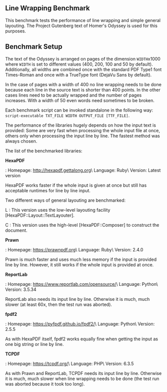## Line Wrapping Benchmark

This benchmark tests the performance of line wrapping and simple general layouting. The Project
Gutenberg text of Homer's Odyssey is used for this purposes.


## Benchmark Setup

The text of the Odyssey is arranged on pages of the dimension `WIDTH`x1000 where `WIDTH` is set to
different values (400, 200, 100 and 50 by default). Additionally, all widths are combined once with
the standard PDF Type1 font Times-Roman and once with a TrueType font (DejaVu Sans by default).

In the case of pages with a width of 400 no line wrapping needs to be done because each line in the
source text is shorter than 400 points. In the other cases lines need to be actually wrapped and the
number of pages increases. With a width of 50 even words need sometimes to be broken.

Each benchmark script can be invoked standalone in the following way: `script-executable TXT_FILE
WIDTH OUTPUT_FILE [TTF_FILE]`.

The performance of the libraries hugely depends on how the input text is provided: Some are very
fast when processing the whole input file at once, others only when processing the input line by
line. The fastest method was always chosen.

The list of the benchmarked libraries:

**HexaPDF**

: Homepage: <http://hexapdf.gettalong.org>\\
  Language: Ruby\\
  Version: Latest version

  HexaPDF works faster if the whole input is given at once but still has acceptable runtimes for
  line by line input.

  Two different ways of general layouting are benchmarked:

  L
  : This version uses the low-level layouting facility [HexaPDF::Layout::TextLayouter].

  C
  : This version uses the high-level [HexaPDF::Composer] to construct the document.

**Prawn**

: Homepage: <https://prawnpdf.org>\\
  Language: Ruby\\
  Version: 2.4.0

  Prawn is much faster and uses much less memory if the input is provided line by line. However, it
  still works if the whole input is provided at once.

**ReportLab**

: Homepage: <https://www.reportlab.com/opensource/>\\
  Language: Python\\
  Version: 3.5.34

  ReportLab also needs its input line by line. Otherwise it is much, much slower (at least 60x, then
  the test run was aborted).

**fpdf2**

: Homepage: <https://pyfpdf.github.io/fpdf2/>\\
  Language: Python\\
  Version: 2.5.5

  As with HexaPDF itself, fpdf2 works equally fine when getting the input as one big string or line
  by line.

**TCPDF**

: Homepage: <https://tcpdf.org/>\\
  Language: PHP\\
  Version: 6.3.5

  As with Prawn and ReportLab, TCPDF needs its input line by line. Otherwise it is much, much slower
  when line wrapping needs to be done (the test run was aborted because it took too long).

